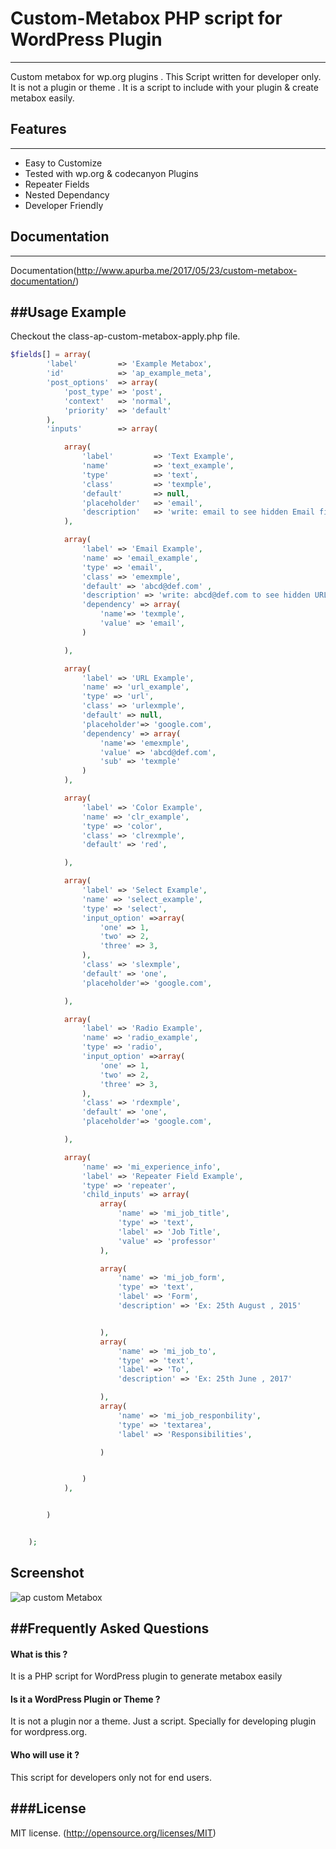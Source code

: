 # Custom-Metabox PHP script for WordPress Plugin 
-----------------------------------------------
Custom metabox  for wp.org  plugins . This Script written for developer only. It is not a plugin or theme . It is a script to include with your plugin & create metabox easily.

## Features 
-----------
* Easy to Customize 
* Tested with wp.org & codecanyon Plugins
* Repeater Fields
* Nested Dependancy 
* Developer Friendly 

## Documentation
----------------
Documentation(http://www.apurba.me/2017/05/23/custom-metabox-documentation/)

##Usage Example
---------------
Checkout the class-ap-custom-metabox-apply.php file. 

```php
$fields[] = array(
        'label'         => 'Example Metabox',
        'id'            => 'ap_example_meta',
        'post_options'  => array(
            'post_type' => 'post',
            'context'   => 'normal',
            'priority'  => 'default'
        ),
        'inputs'        => array(

            array(
                'label'         => 'Text Example',
                'name'          => 'text_example',
                'type'          => 'text',
                'class'         => 'texmple',
                'default'       => null,
                'placeholder'   => 'email',
                'description'   => 'write: email to see hidden Email field',
            ),

            array(
                'label' => 'Email Example',
                'name' => 'email_example',
                'type' => 'email',
                'class' => 'emexmple',
                'default' => 'abcd@def.com' ,
                'description' => 'write: abcd@def.com to see hidden URL field',
                'dependency' => array(
                    'name'=> 'texmple',
                    'value' => 'email',
                )

            ),

            array(
                'label' => 'URL Example',
                'name' => 'url_example',
                'type' => 'url',
                'class' => 'urlexmple',
                'default' => null,
                'placeholder'=> 'google.com',
                'dependency' => array(
                    'name'=> 'emexmple',
                    'value' => 'abcd@def.com',
                    'sub' => 'texmple'
                )
            ),

            array(
                'label' => 'Color Example',
                'name' => 'clr_example',
                'type' => 'color',
                'class' => 'clrexmple',
                'default' => 'red',

            ),

            array(
                'label' => 'Select Example',
                'name' => 'select_example',
                'type' => 'select',
                'input_option' =>array(
                    'one' => 1,
                    'two' => 2,
                    'three' => 3,
                ),
                'class' => 'slexmple',
                'default' => 'one',
                'placeholder'=> 'google.com',

            ),

            array(
                'label' => 'Radio Example',
                'name' => 'radio_example',
                'type' => 'radio',
                'input_option' =>array(
                    'one' => 1,
                    'two' => 2,
                    'three' => 3,
                ),
                'class' => 'rdexmple',
                'default' => 'one',
                'placeholder'=> 'google.com',

            ),

            array(
                'name' => 'mi_experience_info',
                'label' => 'Repeater Field Example',
                'type' => 'repeater',
                'child_inputs' => array(
                    array(
                        'name' => 'mi_job_title',
                        'type' => 'text',
                        'label' => 'Job Title',
                        'value' => 'professor'
                    ),

                    array(
                        'name' => 'mi_job_form',
                        'type' => 'text',
                        'label' => 'Form',
                        'description' => 'Ex: 25th August , 2015'


                    ),
                    array(
                        'name' => 'mi_job_to',
                        'type' => 'text',
                        'label' => 'To',
                        'description' => 'Ex: 25th June , 2017'

                    ),
                    array(
                        'name' => 'mi_job_responbility',
                        'type' => 'textarea',
                        'label' => 'Responsibilities',

                    )


                )
            ),


        )


    );
```



## Screenshot

![ap custom Metabox](https://github.com/apurbajnu/Custom-Metabox/blob/master/Screenshot.png "Custom Metabox Screenshot")


##Frequently Asked Questions
----------------------------
#### What is this ? 

It is a PHP script for WordPress plugin to generate metabox easily 

####  Is it a WordPress Plugin or Theme ? 

It is not a plugin nor a theme. Just a script. Specially for developing plugin for wordpress.org. 

#### Who will use it ? 

This script for developers only not for end users. 

 

###License
----------
MIT license. (http://opensource.org/licenses/MIT)
